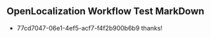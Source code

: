 ## OpenLocalization Workflow Test MarkDown
* 77cd7047-06e1-4ef5-acf7-f4f2b900b6b9 thanks!

<!--HONumber=Sep16_HO1-->


